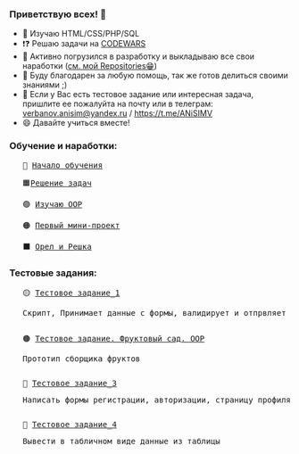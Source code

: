 ### Приветствую всех! 👋

- 🔭 Изучаю HTML/CSS/PHP/SQL
- ❗❓ Решаю задачи на <a href ="https://www.codewars.com/users/AnisimV/stats">CODEWARS</a>
- 🌱 Активно погрузился в разработку и выкладываю все свои наработки (<a href ="https://github.com/anisimV?tab=repositories">cм. мой Repositories😁</a>)
- 👯 Буду благодарен за любую помощь, так же готов делиться своими знаниями ;)
- 🤔 Если у Вас есть тестовое задание или интересная задача, пришлите ее пожалуйта на почту или в телеграм:
                 verbanov.anisim@yandex.ru / https://t.me/ANiSIMV
- 😄 Давайте учиться вместе!

<h3>Обучение и наработки:</h3>
<ul>
    <pre><li type="none">🐘 <a href="https://github.com/anisimV/lesson.php">Начало обучения</a></li></pre>
    <pre><li type="none">🟧<a href="https://github.com/anisimV/practicePHP">Решение задач</a></li></pre>
    <pre><li type="none">🟢 <a href="https://github.com/anisimV/phpOOP">Изучаю OOP</a></li></pre>
    <pre><li type="none">🟠 <a href="https://github.com/anisimV/firstProject">Первый мини-проект</a></li></pre>
    <pre><li type="none">⬛ <a href="https://github.com/anisimV/headsAndTails">Орел и Решка</a></li></pre>
</ul>
<h3>Тестовые задания:</h3>
<ul>
     <pre><li type="none">🟡 <a href="https://github.com/anisimV/testTask">Тестовое задание_1</a><p>Скрипт, Принимает данные с формы, валидирует и отпрвляет на почту / БД</li></p></pre>
     <pre><li type="none">🟤 <a href="https://github.com/anisimV/testTask_orchard">Тестовое задание. Фруктовый сад. OOP</a><p>Прототип сборщика фруктов </p></li></pre>
     <pre><li type="none">🔵 <a href="https://github.com/anisimV/testTask_3">Тестовое задание_3</a><p>Написать формы регистрации, авторизации, страницу профиля</p></li></pre>
     <pre><li type="none">🔴 <a href="https://github.com/anisimV/testTask_4">Тестовое задание_4</a><p>Вывести в табличном виде данные из таблицы</p></li></pre>
</ul>

